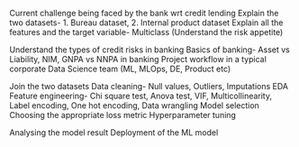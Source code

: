 Current challenge being faced by the bank wrt credit lending
Explain the two datasets- 1. Bureau dataset, 2. Internal product dataset
Explain all the features and the target variable- Multiclass (Understand the risk appetite)

Understand the types of credit risks in banking
Basics of banking- Asset vs Liability, NIM, GNPA vs NNPA in banking
Project workflow in a typical corporate Data Science team (ML, MLOps, DE, Product etc)

Join the two datasets 
Data cleaning- Null values, Outliers, Imputations
EDA
Feature engineering- Chi square test, Anova test, VIF, Multicollinearity, Label encoding, One hot encoding, Data wrangling
Model selection
Choosing the appropriate loss metric
Hyperparameter tuning

Analysing the model result
Deployment of the ML model
